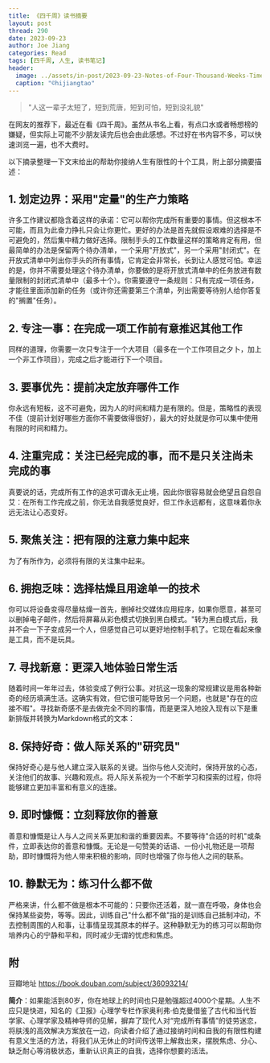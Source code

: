 ```yaml
---
title: 《四千周》读书摘要
layout: post
thread: 290
date: 2023-09-23
author: Joe Jiang
categories: Read
tags: [四千周, 人生, 读书笔记]
header:
  image: ../assets/in-post/2023-09-23-Notes-of-Four-Thousand-Weeks-Time-Management-for-Mortals-Teaser.png
  caption: "©️hijiangtao"
---
```


> "人这一辈子太短了，短到荒唐，短到可怕，短到没礼貌"

在网友的推荐下，最近在看《四千周》。虽然从书名上看，有点口水或者畅想榜的嫌疑，但实际上可能不少朋友读完后也会由此感想。不过好在书内容不多，可以快速浏览一遍，也不大费时。

以下摘录整理一下文末给出的帮助你接纳人生有限性的十个工具，附上部分摘要描述：

## 1. **划定边界：采用"定量"的生产力策略**

许多工作建议都隐含着这样的承诺：它可以帮你完成所有重要的事情。但这根本不可能，而且为此奋力挣扎只会让你更忙。更好的办法是首先就假设艰难的选择是不可避免的，然后集中精力做好选择。限制手头的工作数量这样的策略肯定有用，但最简单的办法是保留两个待办清单，一个采用"开放式"，另一个采用"封闭式"。在开放式清单中列出你手头的所有事情，它肯定会非常长，长到让人感觉可怕。幸运的是，你并不需要处理这个待办清单，你要做的是将开放式清单中的任务放进有数量限制的封闭式清单中（最多十个）。你需要遵守一条规则：只有完成一项任务，才能往里面添加新的任务（或许你还需要第三个清单，列出需要等待别人给你答复的"搁置"任务）。

## 2. **专注一事：在完成一项工作前有意推迟其他工作**

同样的道理，你需要一次只专注于一个大项目（最多在一个工作项目之夕卜，加上一个非工作项目），完成之后才能进行下一个项目。

## 3. **要事优先：提前决定放弃哪件工作**

你永远有短板，这不可避免，因为人的时间和精力是有限的。但是，策略性的表现不佳（提前计划好哪些方面你不需要做得很好），最大的好处就是你可以集中使用有限的时间和精力。

## 4. **注重完成：关注已经完成的事，而不是只关注尚未完成的事**

真要说的话，完成所有工作的追求可谓永无止境，因此你很容易就会绝望且自怨自艾：在所有工作完成之前，你无法自我感觉良好，但工作永远都有，这意味着你永远无法让心态变好。

## 5. **聚焦关注：把有限的注意力集中起来**

为了有所作为，必须将有限的关注集中起来。

## 6. **拥抱乏味：选择枯燥且用途单一的技术**

你可以将设备变得尽量枯燥一首先，删掉社交媒体应用程序，如果你愿意，甚至可以删掉电子邮件，然后将屏幕从彩色模式切换到黑白模式。"转为黑白模式后，我并不会一下子变成另一个人，但感觉自己可以更好地控制手机了。它现在看起来像是工具，而不是玩具。

## 7. **寻找新意：更深入地体验日常生活**

随着时间一年年过去，体验变成了例行公事。对抗这一现象的常规建议是用各种新奇的经历填满生活。这确实有效，但它很可能导致另一个问题，也就是"存在的应接不暇"。寻找新奇感不是去做完全不同的事情，而是更深入地投入现有以下是重新排版并转换为Markdown格式的文本：

## 8. **保持好奇：做人际关系的"研究员"**

保持好奇心是与他人建立深入联系的关键。当你与他人交流时，保持开放的心态，关注他们的故事、兴趣和观点。将人际关系视为一个不断学习和探索的过程，你将能够建立更加丰富和有意义的连接。

## 9. **即时慷慨：立刻释放你的善意**

善意和慷慨是让人与人之间关系更加和谐的重要因素。不要等待"合适的时机"或条件，立即表达你的善意和慷慨。无论是一句赞美的话语、一份小礼物还是一项帮助，即时慷慨将为他人带来积极的影响，同时也增强了你与他人之间的联系。

## 10. **静默无为：练习什么都不做**

严格来讲，什么都不做是根本不可能的：只要你还活着，就一直在呼吸，身体也会保持某些姿势，等等。因此，训练自己"什么都不做"指的是训练自己抵制冲动，不去控制周围的人和事，让事情呈现其原本的样子。这种静默无为的练习可以帮助你培养内心的宁静和平和，同时减少无谓的忧虑和焦虑。

## 附

豆瓣地址 <https://book.douban.com/subject/36093214/>

**简介**：如果能活到80岁，你在地球上的时间也只是勉强超过4000个星期。人生不应只是快进，知名的《卫报》心理学专栏作家奥利弗·伯克曼借鉴了古代和当代哲学家、心理学家及精神导师的见解，摒弃了现代人对“完成所有事情”的徒劳迷恋，将肤浅的高效解决方案放在一边，向读者介绍了通过接纳时间和自我的有限性构建有意义生活的方法，将我们从无休止的时间传送带上解救出来，摆脱焦虑、分心、缺乏耐心等消极状态，重新认识真正的自我，选择你想要的活法。
